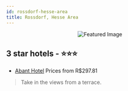 ```yaml
---
id: rossdorf-hesse-area
title: Rossdorf, Hesse Area
---
```


<center><img src="https://i.travelapi.com/hotels/28000000/27660000/27654200/27654115/359d8e31_z.jpg" alt="Featured Image" /></center>


##  3 star hotels - ⭐️⭐️⭐️

-    [Abant Hotel](https://us.hurb.com/hotels/rossdorf/abant-hotel-JNP-JP256382?cmp=18055) Prices from R$297.81
   > Take in the views from a terrace.
